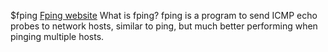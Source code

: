 
$fping
<a href="https://fping.org/">Fping website</a>
What is fping? fping is a program to send ICMP echo probes to network hosts, similar to ping, but much better performing when pinging multiple hosts.
